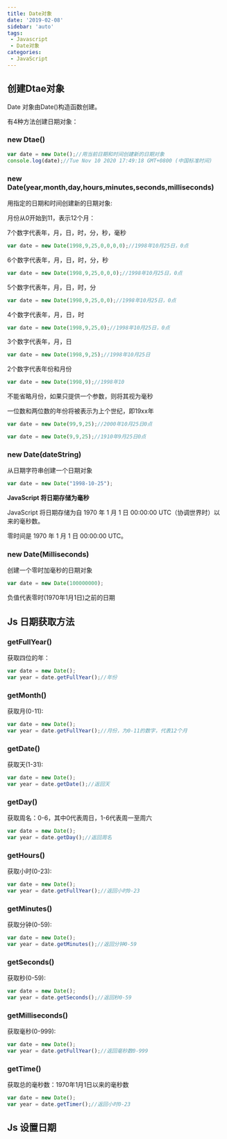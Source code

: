 ```yaml
---
title: Date对象
date: '2019-02-08'
sidebar: 'auto'
tags:
 - Javascript
 - Date对象
categories:
 - JavaScript
---
```


##  创建Dtae对象

Date 对象由Date()构造函数创建。

有4种方法创建日期对象：

###  new Dtae()

```javascript
var date = new Date();//用当前日期和时间创建新的日期对象
console.log(date);//Tue Nov 10 2020 17:49:18 GMT+0800 (中国标准时间)
```

###  new Date(year,month,day,hours,minutes,seconds,milliseconds)

用指定的日期和时间创建新的日期对象:

月份从0开始到11，表示12个月：

7个数字代表年，月，日，时，分，秒，毫秒

```javascript
var date = new Date(1998,9,25,0,0,0,0);//1998年10月25日，0点
```

6个数字代表年，月，日，时，分，秒

```javascript
var date = new Date(1998,9,25,0,0,0);//1998年10月25日，0点
```

5个数字代表年，月，日，时，分

```javascript
var date = new Date(1998,9,25,0,0);//1998年10月25日，0点
```

4个数字代表年，月，日，时

```javascript
var date = new Date(1998,9,25,0);//1998年10月25日，0点
```

3个数字代表年，月，日

```javascript
var date = new Date(1998,9,25);//1998年10月25日
```

2个数字代表年份和月份

```javascript
var date = new Date(1998,9);//1998年10
```

不能省略月份，如果只提供一个参数，则将其视为毫秒

一位数和两位数的年份将被表示为上个世纪，即19xx年

```javascript
var date = new Date(99,9,25);//2000年10月25日0点
```

```javascript
var date = new Date(9,9,25);//1910年9月25日0点
```

###  new Date(dateString)

从日期字符串创建一个日期对象

```javascript
var date = new Date("1998-10-25");
```

**JavaScript 将日期存储为毫秒**

JavaScript 将日期存储为自 1970 年 1 月 1 日 00:00:00 UTC（协调世界时）以来的毫秒数。

零时间是 1970 年 1 月 1 日 00:00:00 UTC。

###  new Date(Milliseconds)

创建一个零时加毫秒的日期对象

```javascript
var date = new Date(100000000);
```

负值代表零时(1970年1月1日)之前的日期

##  Js 日期获取方法

###  getFullYear()

获取四位的年：

```javascript
var date = new Date();
var year = date.getFullYear();//年份
```

###  getMonth()

获取月(0-11):

```javascript
var date = new Date();
var year = date.getFullYear();//月份，为0-11的数字，代表12个月
```

###  getDate()

获取天(1-31):

```javascript
var date = new Date();
var year = date.getDate();//返回天
```

###  getDay()

获取周名：0-6，其中0代表周日，1-6代表周一至周六

```javascript
var date = new Date();
var year = date.getDay();//返回周名
```

###  getHours()

获取小时(0-23):

```js
var date = new Date();
var year = date.getFullYear();//返回小时0-23
```

###  getMinutes()

获取分钟(0-59):

```js
var date = new Date();
var year = date.getMinutes();//返回分钟0-59
```

###  getSeconds()

获取秒(0-59):

```js
var date = new Date();
var year = date.getSeconds();//返回秒0-59
```

###  getMilliseconds()

获取毫秒(0-999):

```js
var date = new Date();
var year = date.getFullYear();//返回毫秒数0-999
```

###  getTime()

获取总的毫秒数：1970年1月1日以来的毫秒数

```js
var date = new Date();
var year = date.getTimer();//返回小时0-23
```

##  Js 设置日期

